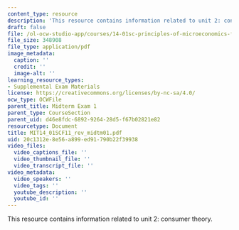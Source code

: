 ```yaml
---
content_type: resource
description: 'This resource contains information related to unit 2: consumer theory.'
draft: false
file: /ol-ocw-studio-app/courses/14-01sc-principles-of-microeconomics-fall-2011/20c1312e8e56a899ed91790b22f39938_MIT14_01SCF11_rev_midtm01.pdf
file_size: 348908
file_type: application/pdf
image_metadata:
  caption: ''
  credit: ''
  image-alt: ''
learning_resource_types:
- Supplemental Exam Materials
license: https://creativecommons.org/licenses/by-nc-sa/4.0/
ocw_type: OCWFile
parent_title: Midterm Exam 1
parent_type: CourseSection
parent_uid: d46e8fdc-6892-9264-28d5-f67b02821e82
resourcetype: Document
title: MIT14_01SCF11_rev_midtm01.pdf
uid: 20c1312e-8e56-a899-ed91-790b22f39938
video_files:
  video_captions_file: ''
  video_thumbnail_file: ''
  video_transcript_file: ''
video_metadata:
  video_speakers: ''
  video_tags: ''
  youtube_description: ''
  youtube_id: ''
---
```

This resource contains information related to unit 2: consumer theory.